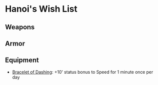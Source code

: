 # Hanoi's Wish List

## Weapons

## Armor

## Equipment

- [Bracelet of Dashing](https://2e.aonprd.com/Equipment.aspx?ID=415): +10' status bonus to Speed for 1 minute once per day
